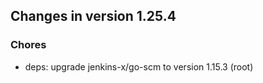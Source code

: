 
## Changes in version 1.25.4

### Chores

* deps: upgrade jenkins-x/go-scm to version 1.15.3 (root)
